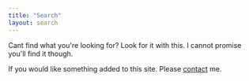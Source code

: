 ```yaml
---
title: "Search"
layout: search
---
```


Cant find what you're looking for? Look for it with this. I cannot promise
you'll find it though.

If you would like something added to this site. Please [contact](/contact) me.

